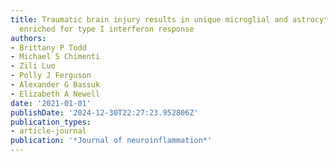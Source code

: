 ```yaml
---
title: Traumatic brain injury results in unique microglial and astrocyte transcriptomes
  enriched for type I interferon response
authors:
- Brittany P Todd
- Michael S Chimenti
- Zili Luo
- Polly J Ferguson
- Alexander G Bassuk
- Elizabeth A Newell
date: '2021-01-01'
publishDate: '2024-12-30T22:27:23.952806Z'
publication_types:
- article-journal
publication: '*Journal of neuroinflammation*'
---
```

